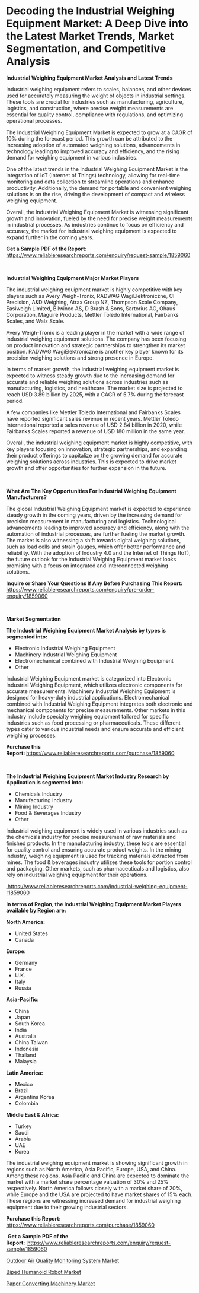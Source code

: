 <p><h1>Decoding the Industrial Weighing Equipment Market: A Deep Dive into the Latest Market Trends, Market Segmentation, and Competitive Analysis</h1></p><p><strong>Industrial Weighing Equipment Market Analysis and Latest Trends</strong></p>
<p><p>Industrial weighing equipment refers to scales, balances, and other devices used for accurately measuring the weight of objects in industrial settings. These tools are crucial for industries such as manufacturing, agriculture, logistics, and construction, where precise weight measurements are essential for quality control, compliance with regulations, and optimizing operational processes.</p><p>The Industrial Weighing Equipment Market is expected to grow at a CAGR of 10% during the forecast period. This growth can be attributed to the increasing adoption of automated weighing solutions, advancements in technology leading to improved accuracy and efficiency, and the rising demand for weighing equipment in various industries.</p><p>One of the latest trends in the Industrial Weighing Equipment Market is the integration of IoT (Internet of Things) technology, allowing for real-time monitoring and data collection to streamline operations and enhance productivity. Additionally, the demand for portable and convenient weighing solutions is on the rise, driving the development of compact and wireless weighing equipment.</p><p>Overall, the Industrial Weighing Equipment Market is witnessing significant growth and innovation, fueled by the need for precise weight measurements in industrial processes. As industries continue to focus on efficiency and accuracy, the market for industrial weighing equipment is expected to expand further in the coming years.</p></p>
<p><strong>Get a Sample PDF of the Report:&nbsp;</strong> <a href="https://www.reliableresearchreports.com/enquiry/request-sample/1859060">https://www.reliableresearchreports.com/enquiry/request-sample/1859060</a></p>
<p>&nbsp;</p>
<p><strong>Industrial Weighing Equipment Major Market Players</strong></p>
<p><p>The industrial weighing equipment market is highly competitive with key players such as Avery Weigh-Tronix, RADWAG WagiElektroniczne, CI Precision, A&D Weighing, Atrax Group NZ, Thompson Scale Company, Easiweigh Limited, Bilwinco AS, D Brash & Sons, Sartorius AG, Ohaus Corporation, Maguire Products, Mettler Toledo International, Fairbanks Scales, and Walz Scale.</p><p>Avery Weigh-Tronix is a leading player in the market with a wide range of industrial weighing equipment solutions. The company has been focusing on product innovation and strategic partnerships to strengthen its market position. RADWAG WagiElektroniczne is another key player known for its precision weighing solutions and strong presence in Europe.</p><p>In terms of market growth, the industrial weighing equipment market is expected to witness steady growth due to the increasing demand for accurate and reliable weighing solutions across industries such as manufacturing, logistics, and healthcare. The market size is projected to reach USD 3.89 billion by 2025, with a CAGR of 5.7% during the forecast period.</p><p>A few companies like Mettler Toledo International and Fairbanks Scales have reported significant sales revenue in recent years. Mettler Toledo International reported a sales revenue of USD 2.84 billion in 2020, while Fairbanks Scales reported a revenue of USD 180 million in the same year.</p><p>Overall, the industrial weighing equipment market is highly competitive, with key players focusing on innovation, strategic partnerships, and expanding their product offerings to capitalize on the growing demand for accurate weighing solutions across industries. This is expected to drive market growth and offer opportunities for further expansion in the future.</p></p>
<p>&nbsp;</p>
<p><strong>What Are The Key Opportunities For Industrial Weighing Equipment Manufacturers?</strong></p>
<p><p>The global Industrial Weighing Equipment market is expected to experience steady growth in the coming years, driven by the increasing demand for precision measurement in manufacturing and logistics. Technological advancements leading to improved accuracy and efficiency, along with the automation of industrial processes, are further fueling the market growth. The market is also witnessing a shift towards digital weighing solutions, such as load cells and strain gauges, which offer better performance and reliability. With the adoption of Industry 4.0 and the Internet of Things (IoT), the future outlook for the Industrial Weighing Equipment market looks promising with a focus on integrated and interconnected weighing solutions.</p></p>
<p><strong>Inquire or Share Your Questions If Any Before Purchasing This Report:</strong> <a href="https://www.reliableresearchreports.com/enquiry/pre-order-enquiry/1859060">https://www.reliableresearchreports.com/enquiry/pre-order-enquiry/1859060</a></p>
<p>&nbsp;</p>
<p><strong>Market Segmentation</strong></p>
<p><strong>The Industrial Weighing Equipment Market Analysis by types is segmented into:</strong></p>
<p><ul><li>Electronic Industrial Weighing Equipment</li><li>Machinery Industrial Weighing Equipment</li><li>Electromechanical combined with Industrial Weighing Equipment</li><li>Other</li></ul></p>
<p><p>Industrial Weighing Equipment market is categorized into Electronic Industrial Weighing Equipment, which utilizes electronic components for accurate measurements. Machinery Industrial Weighing Equipment is designed for heavy-duty industrial applications. Electromechanical combined with Industrial Weighing Equipment integrates both electronic and mechanical components for precise measurements. Other markets in this industry include specialty weighing equipment tailored for specific industries such as food processing or pharmaceuticals. These different types cater to various industrial needs and ensure accurate and efficient weighing processes.</p></p>
<p><strong>Purchase this Report:&nbsp;</strong><a href="https://www.reliableresearchreports.com/purchase/1859060">https://www.reliableresearchreports.com/purchase/1859060</a></p>
<p>&nbsp;</p>
<p><strong>The Industrial Weighing Equipment Market Industry Research by Application is segmented into:</strong></p>
<p><ul><li>Chemicals Industry</li><li>Manufacturing Industry</li><li>Mining Industry</li><li>Food & Beverages Industry</li><li>Other</li></ul></p>
<p><p>Industrial weighing equipment is widely used in various industries such as the chemicals industry for precise measurement of raw materials and finished products. In the manufacturing industry, these tools are essential for quality control and ensuring accurate product weights. In the mining industry, weighing equipment is used for tracking materials extracted from mines. The food & beverages industry utilizes these tools for portion control and packaging. Other markets, such as pharmaceuticals and logistics, also rely on industrial weighing equipment for their operations.</p></p>
<p><a href="https://www.reliableresearchreports.com/industrial-weighing-equipment-r1859060">&nbsp;https://www.reliableresearchreports.com/industrial-weighing-equipment-r1859060</a></p>
<p><strong>In terms of Region, the Industrial Weighing Equipment Market Players available by Region are:</strong></p>
<p>
    <p> <strong> North America: </strong>
        <ul>
            <li>United States</li>
            <li>Canada</li>
        </ul>
        </p> 
    <p> <strong> Europe: </strong>
        <ul>
            <li>Germany</li>
            <li>France</li>
            <li>U.K.</li>
            <li>Italy</li>
            <li>Russia</li>
        </ul>
        </p> 
    <p> <strong> Asia-Pacific: </strong>
        <ul>
            <li>China</li>
            <li>Japan</li>
            <li>South Korea</li>
            <li>India</li>
            <li>Australia</li>
            <li>China Taiwan</li>
            <li>Indonesia</li>
            <li>Thailand</li>
            <li>Malaysia</li>
        </ul>
        </p> 
    <p> <strong> Latin America: </strong>
        <ul>
            <li>Mexico</li>
            <li>Brazil</li>
            <li>Argentina Korea</li>
            <li>Colombia</li>
        </ul>
        </p> 
    <p> <strong> Middle East & Africa: </strong>
        <ul>
            <li>Turkey</li>
            <li>Saudi</li>
            <li>Arabia</li>
            <li>UAE</li>
            <li>Korea</li>
        </ul>
    </p>
    </p>
<p><p>The industrial weighing equipment market is showing significant growth in regions such as North America, Asia Pacific, Europe, USA, and China. Among these regions, Asia Pacific and China are expected to dominate the market with a market share percentage valuation of 30% and 25% respectively. North America follows closely with a market share of 20%, while Europe and the USA are projected to have market shares of 15% each. These regions are witnessing increased demand for industrial weighing equipment due to their growing industrial sectors.</p></p>
<p><strong>Purchase this Report: </strong><a href="https://www.reliableresearchreports.com/purchase/1859060">https://www.reliableresearchreports.com/purchase/1859060</a></p>
<p>&nbsp;<strong>Get a Sample PDF of the Report:&nbsp;&nbsp;</strong><a href="https://www.reliableresearchreports.com/enquiry/request-sample/1859060">https://www.reliableresearchreports.com/enquiry/request-sample/1859060</a></p>
<p><strong></strong></p>
<p><p><a href="https://view.publitas.com/reportprime-1/outdoor-air-quality-monitoring-system-market-analysis-its-cagr-market-segmentation-and-global-industry-overview/">Outdoor Air Quality Monitoring System Market</a></p><p><a href="https://view.publitas.com/reportprime-1/biped-humanoid-robot-market-focuses-on-market-share-size-and-projected-forecast-till-2031/">Biped Humanoid Robot Market</a></p><p><a href="https://view.publitas.com/reportprime-1/paper-converting-machinery-market-research-report-its-history-and-forecast-2024-to-2031/">Paper Converting Machinery Market</a></p></p>
